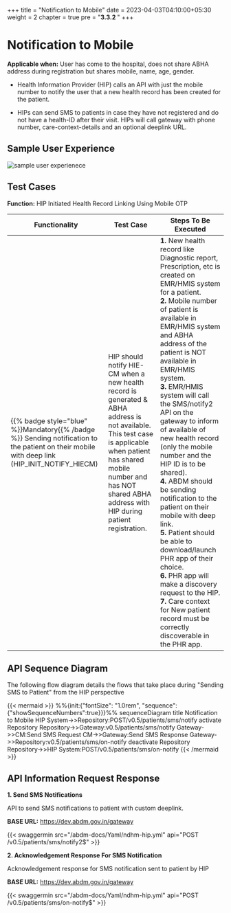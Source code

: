 +++
title = "Notification to Mobile"
date = 2023-04-03T04:10:00+05:30
weight = 2
chapter = true
pre = "<b>3.3.2 </b>"
+++

# Notification to Mobile

**Applicable when:** User has come to the hospital, does not share ABHA address during registration but shares mobile, name, age, gender.

- Health Information Provider (HIP) calls an API with just the mobile number to notify the user that a new health record has been created for the patient.

- HIPs can send SMS to patients in case they have not registered and do not have a health-ID after their visit. HIPs will call gateway with phone number, care-context-details and an optional deeplink URL. 

## Sample User Experience

![sample user experienece](/abdm-docs/img/notification-to-mobile.png)

## Test Cases

**Function:** HIP Initiated Health Record Linking Using Mobile OTP

Functionality|Test Case|Steps To Be Executed 
|------|-----|-----|
{{% badge style="blue" %}}Mandatory{{% /badge %}} Sending notification to the patient on their mobile with deep link (HIP_INIT_NOTIFY_HIECM)|HIP should notify HIE-CM when a new health record is generated & ABHA address is not available. This test case is applicable when patient has shared mobile number and has NOT shared ABHA address with HIP during patient registration. | **1.** New health record like Diagnostic report, Prescription, etc is created on EMR/HMIS system for a patient. <br/> **2.** Mobile number of patient is available in EMR/HMIS system  and ABHA address of the patient is NOT available in EMR/HMIS system.<br/> **3.** EMR/HMIS system will call the SMS/notify2 API on the gateway to inform of available of new health record (only the mobile number and the HIP ID is to be shared).<br/> **4.** ABDM should be sending notification to the patient on their mobile with deep link.<br/> **5.** Patient should be able to download/launch PHR app of their choice. <br/> **6.** PHR app will make a discovery request to the HIP.<br/> **7.** Care context for New patient record must be correctly discoverable in the PHR app.


## API Sequence Diagram

The following flow diagram details the flows that take place during "Sending SMS to Patient" from the HIP perspective

{{< mermaid >}}
%%{init:{"fontSize": "1.0rem", "sequence":{"showSequenceNumbers":true}}}%%
sequenceDiagram
title Notification to Mobile
HIP System->>Repository:POST/v0.5/patients/sms/notify
activate Repository
Repository->>Gateway:v0.5/patients/sms/notify
Gateway->>CM:Send SMS Request
CM->>Gateway:Send SMS Response
Gateway->>Repository:v0.5/patients/sms/on-notify
deactivate Repository
Repository->>HIP System:POST/v0.5/patients/sms/on-notify
{{< /mermaid >}}

## API Information Request Response 

**1. Send SMS Notifications**

API to send SMS notifications to patient with custom deeplink.

**BASE URL:** https://dev.abdm.gov.in/gateway

{{< swaggermin src="/abdm-docs/Yaml/ndhm-hip.yml" api="POST /v0.5/patients/sms/notify2$" >}}

**2. Acknowledgement Response For SMS Notification**

Acknowledgement response for SMS notification sent to patient by HIP

**BASE URL:** https://dev.abdm.gov.in/gateway

{{< swaggermin src="/abdm-docs/Yaml/ndhm-hip.yml" api="POST /v0.5/patients/sms/on-notify$" >}}